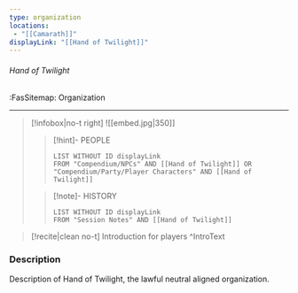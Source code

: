 ```yaml
---
type: organization
locations:
 - "[[Camarath]]"
displayLink: "[[Hand of Twilight]]"
---
```


###### Hand of Twilight
<span class="sub2">:FasSitemap: Organization</span>
___

> [!infobox|no-t right]
> ![[embed.jpg|350]]
>>[!hint]- PEOPLE
>>```dataview
>>LIST WITHOUT ID displayLink
>>FROM "Compendium/NPCs" AND [[Hand of Twilight]] OR "Compendium/Party/Player Characters" AND [[Hand of Twilight]]
>
>>[!note]- HISTORY
>>```dataview
>>LIST WITHOUT ID displayLink
>>FROM "Session Notes" AND [[Hand of Twilight]]

> [!recite|clean no-t]
>	Introduction for players
>^IntroText

### Description
Description of Hand of Twilight, the lawful neutral aligned organization.
